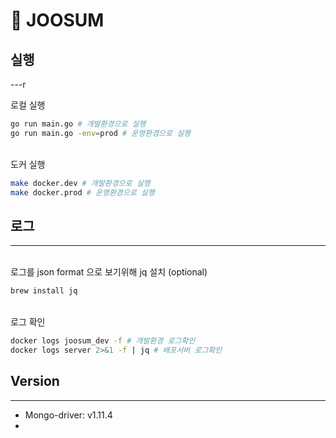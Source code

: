 # :link: JOOSUM

## 실행

---r

로컬 실행

```bash
go run main.go # 개발환경으로 실행
go run main.go -env=prod # 운영환경으로 실행
```

<br>
도커 실행

```bash
make docker.dev # 개발환경으로 실행
make docker.prod # 운영환경으로 실행
```

## 로그

---

<br>
로그를 json format 으로 보기위해 jq 설치 (optional)

```bash
brew install jq
```

<br>
로그 확인

```bash
docker logs joosum_dev -f # 개발환경 로그확인
docker logs server 2>&1 -f | jq # 배포서버 로그확인
```

## Version

---

- Mongo-driver: v1.11.4
-
